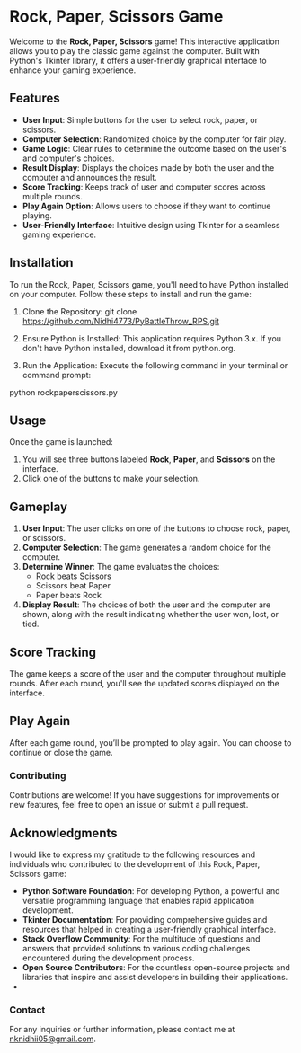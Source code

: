 # Rock, Paper, Scissors Game

Welcome to the **Rock, Paper, Scissors** game! This interactive application allows you to play the classic game against the computer. Built with Python's Tkinter library, it offers a user-friendly graphical interface to enhance your gaming experience.

## Features
- **User Input**: Simple buttons for the user to select rock, paper, or scissors.
- **Computer Selection**: Randomized choice by the computer for fair play.
- **Game Logic**: Clear rules to determine the outcome based on the user's and computer's choices.
- **Result Display**: Displays the choices made by both the user and the computer and announces the result.
- **Score Tracking**: Keeps track of user and computer scores across multiple rounds.
- **Play Again Option**: Allows users to choose if they want to continue playing.
- **User-Friendly Interface**: Intuitive design using Tkinter for a seamless gaming experience.

## Installation
To run the Rock, Paper, Scissors game, you'll need to have Python installed on your computer. Follow these steps to install and run the game:  

1. Clone the Repository:
git clone https://github.com/Nidhi4773/PyBattleThrow_RPS.git
 
2. Ensure Python is Installed: This application requires Python 3.x. If you don't have Python installed, download it from python.org.
  
3. Run the Application:
Execute the following command in your terminal or command prompt:

python rockpaperscissors.py 

## Usage
Once the game is launched:
1. You will see three buttons labeled **Rock**, **Paper**, and **Scissors** on the interface.
2. Click one of the buttons to make your selection.

## Gameplay
1. **User Input**: The user clicks on one of the buttons to choose rock, paper, or scissors.
2. **Computer Selection**: The game generates a random choice for the computer.
3. **Determine Winner**: The game evaluates the choices:
   - Rock beats Scissors
   - Scissors beat Paper
   - Paper beats Rock
4. **Display Result**: The choices of both the user and the computer are shown, along with the result indicating whether the user won, lost, or tied.

## Score Tracking
The game keeps a score of the user and the computer throughout multiple rounds. After each round, you'll see the updated scores displayed on the interface.

## Play Again
After each game round, you’ll be prompted to play again. You can choose to continue or close the game.


### Contributing
Contributions are welcome! If you have suggestions for improvements or new features, feel free to open an issue or submit a pull request.

## Acknowledgments  
I would like to express my gratitude to the following resources and individuals who contributed to the development of this Rock, Paper, Scissors game:  
- **Python Software Foundation**: For developing Python, a powerful and versatile programming language that enables rapid application development.  
- **Tkinter Documentation**: For providing comprehensive guides and resources that helped in creating a user-friendly graphical interface.  
- **Stack Overflow Community**: For the multitude of questions and answers that provided solutions to various coding challenges encountered during the development process.  
- **Open Source Contributors**: For the countless open-source projects and libraries that inspire and assist developers in building their applications.
- 
### Contact
For any inquiries or further information, please contact me at nknidhii05@gmail.com.
